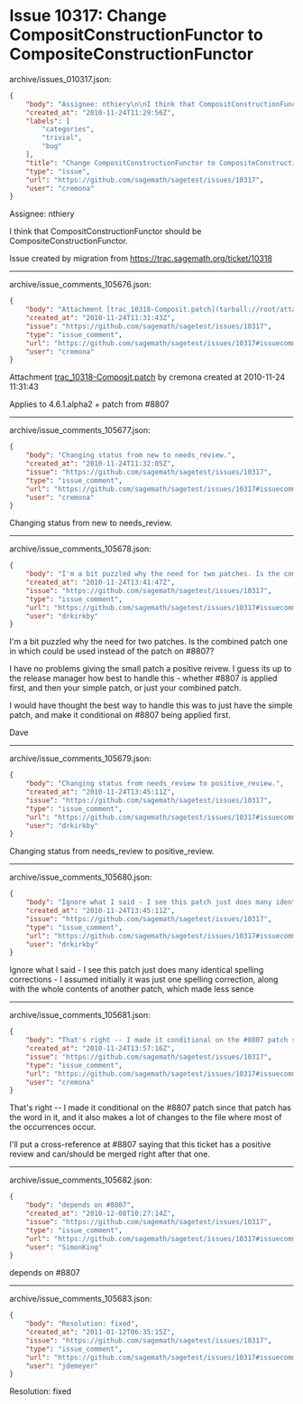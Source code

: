 # Issue 10317: Change CompositConstructionFunctor to CompositeConstructionFunctor

archive/issues_010317.json:
```json
{
    "body": "Assignee: nthiery\n\nI think that CompositConstructionFunctor should be CompositeConstructionFunctor.\n\nIssue created by migration from https://trac.sagemath.org/ticket/10318\n\n",
    "created_at": "2010-11-24T11:29:56Z",
    "labels": [
        "categories",
        "trivial",
        "bug"
    ],
    "title": "Change CompositConstructionFunctor to CompositeConstructionFunctor",
    "type": "issue",
    "url": "https://github.com/sagemath/sagetest/issues/10317",
    "user": "cremona"
}
```
Assignee: nthiery

I think that CompositConstructionFunctor should be CompositeConstructionFunctor.

Issue created by migration from https://trac.sagemath.org/ticket/10318





---

archive/issue_comments_105676.json:
```json
{
    "body": "Attachment [trac_10318-Composit.patch](tarball://root/attachments/some-uuid/ticket10318/trac_10318-Composit.patch) by cremona created at 2010-11-24 11:31:43\n\nApplies to 4.6.1.alpha2 + patch from #8807",
    "created_at": "2010-11-24T11:31:43Z",
    "issue": "https://github.com/sagemath/sagetest/issues/10317",
    "type": "issue_comment",
    "url": "https://github.com/sagemath/sagetest/issues/10317#issuecomment-105676",
    "user": "cremona"
}
```

Attachment [trac_10318-Composit.patch](tarball://root/attachments/some-uuid/ticket10318/trac_10318-Composit.patch) by cremona created at 2010-11-24 11:31:43

Applies to 4.6.1.alpha2 + patch from #8807



---

archive/issue_comments_105677.json:
```json
{
    "body": "Changing status from new to needs_review.",
    "created_at": "2010-11-24T11:32:05Z",
    "issue": "https://github.com/sagemath/sagetest/issues/10317",
    "type": "issue_comment",
    "url": "https://github.com/sagemath/sagetest/issues/10317#issuecomment-105677",
    "user": "cremona"
}
```

Changing status from new to needs_review.



---

archive/issue_comments_105678.json:
```json
{
    "body": "I'm a bit puzzled why the need for two patches. Is the combined patch one in which could be used instead of the patch on #8807? \n\nI have no problems giving the small patch a positive reivew. I guess its up to the release manager how best to handle this - whether #8807 is applied first, and then your simple patch, or just your combined patch. \n\nI would have thought the best way to handle this was to just have the simple patch, and make it conditional on #8807 being applied first. \n\nDave",
    "created_at": "2010-11-24T13:41:47Z",
    "issue": "https://github.com/sagemath/sagetest/issues/10317",
    "type": "issue_comment",
    "url": "https://github.com/sagemath/sagetest/issues/10317#issuecomment-105678",
    "user": "drkirkby"
}
```

I'm a bit puzzled why the need for two patches. Is the combined patch one in which could be used instead of the patch on #8807? 

I have no problems giving the small patch a positive reivew. I guess its up to the release manager how best to handle this - whether #8807 is applied first, and then your simple patch, or just your combined patch. 

I would have thought the best way to handle this was to just have the simple patch, and make it conditional on #8807 being applied first. 

Dave



---

archive/issue_comments_105679.json:
```json
{
    "body": "Changing status from needs_review to positive_review.",
    "created_at": "2010-11-24T13:45:11Z",
    "issue": "https://github.com/sagemath/sagetest/issues/10317",
    "type": "issue_comment",
    "url": "https://github.com/sagemath/sagetest/issues/10317#issuecomment-105679",
    "user": "drkirkby"
}
```

Changing status from needs_review to positive_review.



---

archive/issue_comments_105680.json:
```json
{
    "body": "Ignore what I said - I see this patch just does many identical spelling corrections - I assumed initially it was just one spelling correction, along with the whole contents of another patch, which made less sence",
    "created_at": "2010-11-24T13:45:11Z",
    "issue": "https://github.com/sagemath/sagetest/issues/10317",
    "type": "issue_comment",
    "url": "https://github.com/sagemath/sagetest/issues/10317#issuecomment-105680",
    "user": "drkirkby"
}
```

Ignore what I said - I see this patch just does many identical spelling corrections - I assumed initially it was just one spelling correction, along with the whole contents of another patch, which made less sence



---

archive/issue_comments_105681.json:
```json
{
    "body": "That's right -- I made it conditional on the #8807 patch since that patch has the word in it, and it also makes a lot of changes to the file where most of the occurrences occur.\n\nI'll put a cross-reference at #8807 saying that this ticket has a positive review and can/should be merged right after that one.",
    "created_at": "2010-11-24T13:57:16Z",
    "issue": "https://github.com/sagemath/sagetest/issues/10317",
    "type": "issue_comment",
    "url": "https://github.com/sagemath/sagetest/issues/10317#issuecomment-105681",
    "user": "cremona"
}
```

That's right -- I made it conditional on the #8807 patch since that patch has the word in it, and it also makes a lot of changes to the file where most of the occurrences occur.

I'll put a cross-reference at #8807 saying that this ticket has a positive review and can/should be merged right after that one.



---

archive/issue_comments_105682.json:
```json
{
    "body": "depends on #8807",
    "created_at": "2010-12-08T10:27:14Z",
    "issue": "https://github.com/sagemath/sagetest/issues/10317",
    "type": "issue_comment",
    "url": "https://github.com/sagemath/sagetest/issues/10317#issuecomment-105682",
    "user": "SimonKing"
}
```

depends on #8807



---

archive/issue_comments_105683.json:
```json
{
    "body": "Resolution: fixed",
    "created_at": "2011-01-12T06:35:15Z",
    "issue": "https://github.com/sagemath/sagetest/issues/10317",
    "type": "issue_comment",
    "url": "https://github.com/sagemath/sagetest/issues/10317#issuecomment-105683",
    "user": "jdemeyer"
}
```

Resolution: fixed

